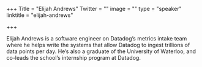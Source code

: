 +++
Title = "Elijah Andrews"
Twitter = ""
image = ""
type = "speaker"
linktitle = "elijah-andrews"

+++

Elijah Andrews is a software engineer on Datadog’s metrics intake team where he helps write the systems that allow Datadog to ingest trillions of data points per day. He’s also a graduate of the University of Waterloo, and co-leads the school’s internship program at Datadog.
